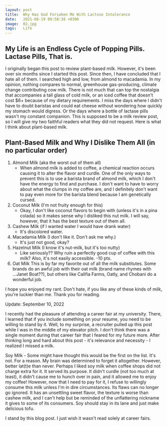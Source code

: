 ```yaml
---
layout: post
title:  Why Has God Forsaken Me With Lactose Intolerance
date:   2021-08-19 00:58:38 +0300
image:  02.jpg
tags:   Life
---
```


## My Life is an Endless Cycle of Popping Pills. Lactase Pills, That is. 

I originally began this post to review plant-based milk. However, it's been over six months since I started this post. Since then, I have concluded that I hate all of them. I searched high and low, from almond to macadamia. In my opinion, nothing compares to normal, greenhouse gas-producing, climate change contributing cow milk. There is not much that can top the nostalgia that accompanies a tall glass of cold milk, or an iced coffee that doesn't cost $6+ because of my dietary requirements. I miss the days where I didn't have to doubt baristas and could eat cheese without wondering how quickly my stomach would digress. Or the days where a bottle of lactase pills wasn't my constant companion. This is supposed to be a milk review post, so I will give my two faithful readers what they did not request. Here is what I think about plant-based milk. 

## Plant-Based Milk and Why I Dislike Them All (in no particular order)

1. Almond Milk (aka the worst out of them all)
    - When almond milk is added to coffee, a chemical reaction occurs causing it to alter the flavor and curdle. One of the only ways to prevent this is to use a barista brand of almond milk, which I don't have the energy to find and purchase. I don't want to have to worry about what the clumps in my coffee are, and I definitely don't want to pay even more for the barista blend because I am genetically cursed. 
2. Coconut Milk (I'm not fruity enough for this)
    - Okay, I don't like coconut flavors to begin with (unless it's in a pina colada) so it makes sense why I disliked this nut milk. I will say, however, that it has the best texture out of them all. 
3. Cashew Milk (if I wanted water I would have drank water) 
    - It's discolored water. 
4. Macadamia Milk (I don't like it. Don't ask me why.) 
    - It's just not good, okay? 
6. Hazelnut Milk (I know it's nut-milk, but it's too nutty) 
    - Like seriously?? Why ruin a perfectly good cup of coffee with this milk? Also, it's not easily accessible. -10 pts. 
8. Oat Milk
    This is by far my favorite out of all the milk substitutes. Some brands do an awful job with their oat milk (brand name rhymes with ...Janet Boat??), but others like Califia Farms, Oatly, and Chobani do a wonderful job. 

I hope you enjoyed my rant. Don't hate, if you like any of these kinds of milk, you're luckier than me. Thank you for reading.

Update:
September 10, 2022

I recently had the pleasure of attending a career fair at my university. There, I learned that if you include something on your resume, you need to be willing to stand by it. Well, to my surprise, a recruiter pulled up this post while I was in the middle of my elevator pitch. I don't think there was a single moment during that career fair that I feared for my future more. After thinking long and hard about this post - it's relevance and necessity - I realized I missed a milk. 

Soy Milk
    - Some might have thought this would be the first on the list. It's not. For a reason. My brain was determined to forget it altogether. However, better lat(t)e than never. Perhaps I liked soy milk when coffee shops did not charge extra for it. It served its purpose. It didn't curdle (not too much at least), it didn't cause me to hunch over in pain, and it allowed me to enjoy my coffee! However, now that I need to pay for it, I refuse to willingly consume this milk unless I'm in dire circumstances. Its flaws can no longer go ignored. It has an unsettling sweet flavor, the texture is worse than cashew milk, and I can't help but be reminded of the unflattering nickname it gives to some of its consumers. Soy should stay in its lane and just make delicious tofu. 

I stand by this blog post. I just wish it wasn't read solely at career fairs. 
